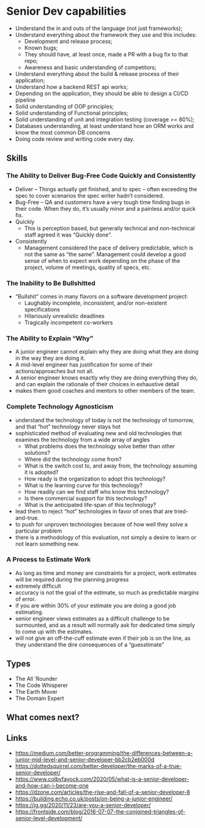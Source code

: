 # Senior Dev capabilities

- Understand the in and outs of the language (not just frameworks);
- Understand everything about the framework they use and this includes:
  - Development and release process;
  - Known bugs;
  - They should have, at least once, made a PR with a bug fix to that repo;
  - Awareness and basic understanding of competitors;
- Understand everything about the build & release process of their application;
- Understand how a backend REST api works;
- Depending on the application, they should be able to design a CI/CD pipeline
- Solid understanding of OOP principles;
- Solid understanding of Functional principles;
- Solid understanding of unit and integration testing (coverage >= 80%);
- Databases understanding, at least understand how an ORM works and know the most common DB concerns
- Doing code review and writing code every day.

## Skills

### The Ability to Deliver Bug-Free Code Quickly and Consistently

- Deliver
  – Things actually get finished, and to spec – often exceeding the spec to cover scenarios the spec writer hadn’t considered.
- Bug-Free
  – QA and customers have a very tough time finding bugs in their code. When they do, it’s usually minor and a painless and/or quick fix.
- Quickly
  - This is perception based, but generally technical and non-technical staff agreed it was “Quickly done”.
- Consistently
  - Management considered the pace of delivery predictable, which is not the same as “the same”. Management could develop a good sense of when to expect work depending on the phase of the project, volume of meetings, quality of specs, etc.


### The Inability to Be Bullshitted

- “Bullshit” comes in many flavors on a software development project:
  - Laughably incomplete, inconsistent, and/or non-existent specifications
  - Hilariously unrealistic deadlines
  - Tragically incompetent co-workers

### The Ability to Explain “Why”

- A junior engineer cannot explain why they are doing what they are doing in the way they are doing it.
- A mid-level engineer has justification for some of their actions/approaches but not all.
- A senior engineer knows exactly why they are doing everything they do, and can explain the rationale of their choices in exhaustive detail
- makes them good coaches and mentors to other members of the team.

### Complete Technology Agnosticism

- understand the technology of today is not the technology of tomorrow, and that “hot” technology never stays hot
- sophisticated method of evaluating new and old technologies that examines the technology from a wide array of angles
  - What problems does the technology solve better than other solutions?
  - Where did the technology come from?
  - What is the switch cost to, and away from, the technology assuming it is adopted?
  - How ready is the organization to adopt this technology?
  - What is the learning curve for this technology?
  - How readily can we find staff who know this technology?
  - Is there commercial support for this technology?
  - What is the anticipated life-span of this technology?
- lead them to reject “hot” technologies in favor of ones that are tried-and-true.
- to push for unproven technologies because of how well they solve a particular problem
- there is a methodology of this evaluation, not simply a desire to learn or not learn something new.


### A Process to Estimate Work

- As long as time and money are constraints for a project, work estimates will be required during the planning progress
- extremely difficult
- accuracy is not the goal of the estimate, so much as predictable margins of error.
- if you are within 30% of your estimate you are doing a good job estimating.
- senior engineer views estimates as a difficult challenge to be surmounted, and as a result will normally ask for dedicated time simply to come up with the estimates.
- will not give an off-the-cuff estimate even if their job is on the line, as they understand the dire consequences of a “guesstimate”

## Types

- The All ‘Rounder
- The Code Whisperer
- The Earth Mover
- The Domain Expert

## What comes next?

## Links

- https://medium.com/better-programming/the-differences-between-a-junior-mid-level-and-senior-developer-bb2cb2eb000d
- https://dottedsquirrel.com/better-developer/the-marks-of-a-true-senior-developer/
- https://www.colbyfayock.com/2020/05/what-is-a-senior-developer-and-how-can-i-become-one
- https://dzone.com/articles/the-rise-and-fall-of-a-senior-developer-8
- https://building.echo.co.uk/posts/on-being-a-junior-engineer/
- https://jg.gg/2020/11/23/are-you-a-senior-developer/
- https://frontside.com/blog/2016-07-07-the-conjoined-triangles-of-senior-level-development/
